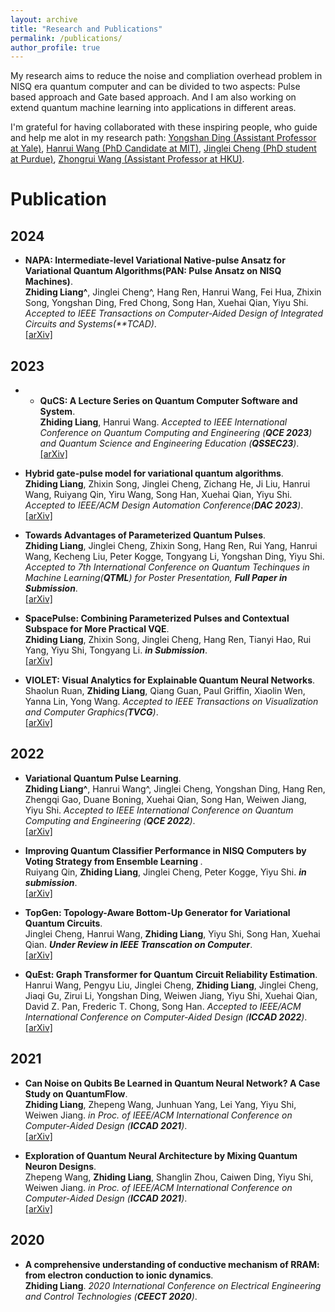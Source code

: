```yaml
---
layout: archive
title: "Research and Publications"
permalink: /publications/
author_profile: true
---
```

My research aims to reduce the noise and compliation overhead problem in NISQ era quantum computer and can be divided to two aspects: Pulse based approach and Gate based approach. And I am also working on extend quantum machine learning into applications in different areas.

I'm grateful for having collaborated with these inspiring people, who guide and help me alot in my research path: [Yongshan Ding (Assistant Professor at Yale)](https://www.yongshanding.com/), [Hanrui Wang (PhD Candidate at MIT)](https://hanruiwang.me/), [Jinglei Cheng (PhD student at Purdue)](https://www.linkedin.com/in/jinglei-cheng-b7235a12b/), [Zhongrui Wang (Assistant Professor at HKU)](https://www.eee.hku.hk/~zrwang/).

# Publication
## 2024

* <b>NAPA: Intermediate-level Variational Native-pulse Ansatz for Variational Quantum Algorithms(PAN: Pulse Ansatz on NISQ Machines)</b>. <br>
<b>Zhiding Liang^</b>, Jinglei Cheng^, Hang Ren, Hanrui Wang, Fei Hua, Zhixin Song, Yongshan Ding, Fred Chong, Song Han, Xuehai Qian, Yiyu Shi. <i>Accepted to IEEE Transactions on Computer-Aided Design of Integrated Circuits and Systems(**TCAD)</i>.<br>[[arXiv]](https://arxiv.org/pdf/2208.01215.pdf)

## 2023
* * <b>QuCS: A Lecture Series on Quantum Computer Software and System</b>. <br>
<b>Zhiding Liang</b>, Hanrui Wang. <i>Accepted to IEEE International Conference on Quantum Computing and Engineering (**QCE 2023**) and Quantum Science and Engineering Education (**QSSEC23**)</i>.<br>[[arXiv]](https://zlianghahaha.github.io/2309.15908.pdf)

* <b>Hybrid gate-pulse model for variational quantum algorithms</b>. <br>
<b>Zhiding Liang</b>, Zhixin Song, Jinglei Cheng, Zichang He, Ji Liu, Hanrui Wang, Ruiyang Qin, Yiru Wang, Song Han, Xuehai Qian, Yiyu Shi. <i>Accepted to IEEE/ACM Design Automation Conference(**DAC 2023**)</i>.<br>[[arXiv]](https://arxiv.org/pdf/2212.00661.pdf)

* <b>Towards Advantages of Parameterized Quantum Pulses</b>. <br>
<b>Zhiding Liang</b>, Jinglei Cheng, Zhixin Song, Hang Ren, Rui Yang, Hanrui Wang, Kecheng Liu, Peter Kogge, Tongyang Li, Yongshan Ding, Yiyu Shi. <i>Accepted to 7th International Conference on Quantum Techinques in Machine Learning(**QTML**) for Poster Presentation, **Full Paper in Submission**</i>.<br>[[arXiv]](https://arxiv.org/pdf/2304.09253.pdf)

* <b>SpacePulse: Combining Parameterized Pulses and Contextual Subspace for More Practical VQE</b>. <br>
<b>Zhiding Liang</b>, Zhixin Song, Jinglei Cheng, Hang Ren, Tianyi Hao, Rui Yang, Yiyu Shi, Tongyang Li. <i>**in Submission**</i>.<br>[[arXiv]](https://arxiv.org/pdf/2311.17423.pdf)


* <b>VIOLET: Visual Analytics for Explainable Quantum Neural Networks</b>. <br>
Shaolun Ruan, <b>Zhiding Liang</b>, Qiang Guan, Paul Griffin, Xiaolin Wen, Yanna Lin, Yong Wang. <i>Accepted to  IEEE Transactions on Visualization and Computer Graphics(**TVCG**)</i>.<br>[[arXiv]](https://arxiv.org/pdf/2312.15276.pdf)


## 2022
* <b>Variational Quantum Pulse Learning</b>. <br>
<b>Zhiding Liang^</b>, Hanrui Wang^, Jinglei Cheng, Yongshan Ding, Hang Ren, Zhengqi Gao, Duane Boning, Xuehai Qian, Song Han, Weiwen Jiang, Yiyu Shi. <i>Accepted to IEEE International Conference on Quantum Computing and Engineering (**QCE 2022**)</i>.<br>[[arXiv]](https://arxiv.org/pdf/2203.17267.pdf)

* <b>Improving Quantum Classifier Performance in NISQ Computers by Voting Strategy from Ensemble Learning </b>. <br>
 Ruiyang Qin, <b>Zhiding Liang</b>, Jinglei Cheng, Peter Kogge, Yiyu Shi. <i>**in submission**</i>.<br>[[arXiv]](https://arxiv.org/pdf/2210.01656.pdf)

* <b>TopGen: Topology-Aware Bottom-Up Generator for Variational Quantum Circuits</b>. <br>
Jinglei Cheng, Hanrui Wang, <b>Zhiding Liang</b>, Yiyu Shi, Song Han, Xuehai Qian. <i>**Under Review in IEEE Transcation on Computer**</i>.<br>[[arXiv]](https://arxiv.org/pdf/2210.08190.pdf)

* <b>QuEst: Graph Transformer for Quantum Circuit Reliability Estimation</b>. <br>
Hanrui Wang, Pengyu Liu, Jinglei Cheng, <b>Zhiding Liang</b>, Jinglei Cheng, Jiaqi Gu, Zirui Li, Yongshan Ding,  Weiwen Jiang, Yiyu Shi, Xuehai Qian, David Z. Pan, Frederic T. Chong, Song Han. <i>Accepted to IEEE/ACM International Conference on Computer-Aided Design (**ICCAD 2022**)</i>.<br>[[arXiv]](https://arxiv.org/pdf/2210.16724.pdf)


## 2021
* <b>Can Noise on Qubits Be Learned in Quantum Neural Network? A Case Study on QuantumFlow</b>. <br>
<b>Zhiding Liang</b>, Zhepeng Wang, Junhuan Yang, Lei Yang, Yiyu Shi, Weiwen Jiang. <i>in Proc. of IEEE/ACM International Conference on Computer-Aided Design (**ICCAD 2021**)</i>.<br>[[arXiv]](https://arxiv.org/pdf/2109.03430.pdf)

* <b>Exploration of Quantum Neural Architecture by Mixing Quantum Neuron Designs</b>. <br>
Zhepeng Wang, <b>Zhiding Liang</b>, Shanglin Zhou, Caiwen Ding, Yiyu Shi, Weiwen Jiang. <i>in Proc. of IEEE/ACM International Conference on Computer-Aided Design (**ICCAD 2021**)</i>.<br>
[[arXiv]](https://arxiv.org/pdf/2109.03806.pdf)

## 2020
* <b>A comprehensive understanding of conductive mechanism of RRAM: from electron conduction to ionic dynamics</b>. <br>
<b>Zhiding Liang</b>. <i>2020 International Conference on Electrical Engineering and Control Technologies (**CEECT 2020**)</i>.<br>